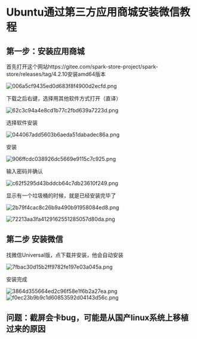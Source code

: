 # Ubuntu通过第三方应用商城安装微信教程

## 第一步：安装应用商城

首先打开这个网站https://gitee.com/spark-store-project/spark-store/releases/tag/4.2.10安装amd64版本

![006a5cf9435ed0d683f8f4900d2ecfd.png](https://img2.imgtp.com/2024/03/25/Dpk8JCZ8.png)

下载之后右键，选择用其他软件方式打开（直译）

![62c3c94a4e8cd1b77c2fbd639a7223d.png](https://img2.imgtp.com/2024/03/25/RW87zF9V.png)

选择软件安装

![044067add5603b6aeda51dabadec86a.png](https://img2.imgtp.com/2024/03/25/5AakKoqG.png)

安装

![906ffcdc038926dc5669e9115c7c925.png](https://img2.imgtp.com/2024/03/25/igyCeR37.png)

输入密码并确认

![c62f5295d43bddcb64c7db23610f249.png](https://img2.imgtp.com/2024/03/25/3omEjevO.png)

显示有一个垃圾桶的时候，就是已经安装完毕了

![2b79f4cac8c26b9a490b91958084ed8.png](https://img2.imgtp.com/2024/03/25/4Bj2G8wr.png)

![72213aa3fa4129162551285057d80da.png](https://img2.imgtp.com/2024/03/25/T94ygoY1.png)

## 第二步 安装微信

找微信Universal版，点下载并安装，他会自动安装

![7fbac30d15b2ff9782fe197e03a045a.png](https://img2.imgtp.com/2024/03/25/mszBVFkn.png)

安装完成

![3864d355664ed2c96f58e1f6b2a27ea.png](https://img2.imgtp.com/2024/03/25/ZPz9Vjxm.png)![f0ec23b9b9c1d60853592d04143d56c.png](https://img2.imgtp.com/2024/03/25/Ejc5tlTN.png)

## 问题：截屏会卡bug，可能是从国产linux系统上移植过来的原因